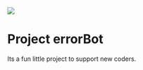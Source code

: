 <img src = "https://assets-global.website-files.com/5f9072399b2640f14d6a2bf4/6286c1cce5bad0a05ad40a51_Products__Features_-_3-p-2000.png">

# Project errorBot

Its a fun little project to support new coders.
